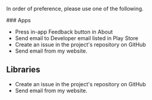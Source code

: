 In order of preference, please use one of the following.

### Apps
 * Press in-app Feedback button in About
 * Send email to Developer email listed in Play Store
 * Create an issue in the project's repository on GitHub
 * Send email from my website.

## Libraries
 * Create an issue in the project's repository on GitHub
 * Send email from my website.
